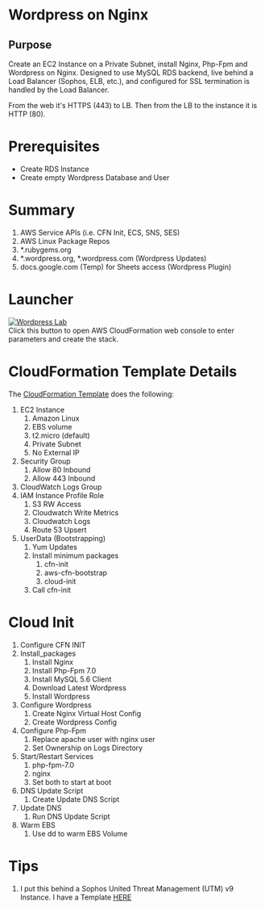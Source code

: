 # Wordpress on Nginx

## Purpose

Create an EC2 Instance on a Private Subnet, install Nginx, Php-Fpm and Wordpress on Nginx.
Designed to use MySQL RDS backend, live behind a Load Balancer (Sophos, ELB, etc.), and 
configured for SSL termination is handled by the Load Balancer.

From the web it's HTTPS (443) to LB. Then from the LB to the instance it is HTTP (80).

# Prerequisites
* Create RDS Instance
* Create empty Wordpress Database and User

# Summary
1. AWS Service APIs (i.e. CFN Init, ECS, SNS, SES)
2. AWS Linux Package Repos
3. *.rubygems.org
4. *.wordpress.org, *.wordpress.com (Wordpress Updates)
5. docs.google.com (Temp) for Sheets access (Wordpress Plugin)

# Launcher
[![Wordpress Lab](https://s3.amazonaws.com/cloudformation-examples/cloudformation-launch-stack.png)](https://console.aws.amazon.com/cloudformation/home?#/stacks/new?&templateURL=https://s3.amazonaws.com/bonusbits-public/cloudformation-templates/github/wordpress-nginx.yml)<br>
Click this button to open AWS CloudFormation web console to enter parameters and create the stack.


# CloudFormation Template Details
The [CloudFormation Template](https://github.com/bonusbits/cloudformation_templates/blob/master/labs/wordpress/wordpress-nginx.yml) does the following:

1. EC2 Instance
    1. Amazon Linux
    2. EBS volume
    3. t2.micro (default)
    4. Private Subnet
    5. No External IP
2. Security Group
    1. Allow 80 Inbound
    2. Allow 443 Inbound
3. CloudWatch Logs Group
4. IAM Instance Profile Role
    1. S3 RW Access
    2. Cloudwatch Write Metrics
    3. Cloudwatch Logs
    4. Route 53 Upsert
5. UserData (Bootstrapping)
    1. Yum Updates
    2. Install minimum packages
        1. cfn-init
        2. aws-cfn-bootstrap
        3. cloud-init
    3. Call cfn-init

# Cloud Init
1. Configure CFN INIT
2. Install_packages
    1. Install Nginx
    2. Install Php-Fpm 7.0
    3. Install MySQL 5.6 Client
    4. Download Latest Wordpress
    5. Install Wordpress
3. Configure Wordpress
    1. Create Nginx Virtual Host Config
    2. Create Wordpress Config
4. Configure Php-Fpm
    1. Replace apache user with nginx user
    2. Set Ownership on Logs Directory
5. Start/Restart Services
    1. php-fpm-7.0
    2. nginx
    3. Set both to start at boot
6. DNS Update Script
    1. Create Update DNS Script
7. Update DNS
    1. Run DNS Update Script
8. Warm EBS
    1. Use dd to warm EBS Volume

# Tips
1. I put this behind a Sophos United Threat Management (UTM) v9 Instance. I have a Template [HERE](https://github.com/bonusbits/cloudformation_templates/blob/master/labs/sophos/sophos_utm9.yml)
